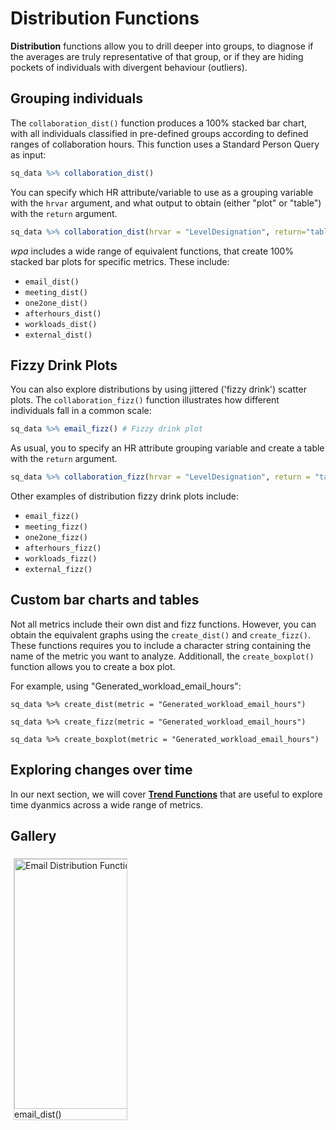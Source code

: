 # Distribution Functions

**Distribution** functions allow you to drill deeper into groups, to diagnose if the averages are truly representative of that group, or if they are hiding pockets of individuals with divergent behaviour (outliers).

## Grouping individuals

The `collaboration_dist()` function produces a 100% stacked bar chart, with all individuals classified in pre-defined groups according to defined ranges of collaboration hours. This function uses a Standard Person Query as input:

```R
sq_data %>% collaboration_dist() 
```

You can specify which HR attribute/variable to use as a grouping variable with the `hrvar` argument, and what output to obtain (either "plot" or "table") with the `return` argument.

```R
sq_data %>% collaboration_dist(hrvar = "LevelDesignation", return="table") 
```
*wpa* includes a wide range of equivalent functions, that create 100% stacked bar plots for specific metrics. These include:

- `email_dist()`
- `meeting_dist()`
- `one2one_dist()`
- `afterhours_dist()`
- `workloads_dist()`
- `external_dist()`

## Fizzy Drink Plots 
You can also explore distributions by using jittered ('fizzy drink') scatter plots. The `collaboration_fizz()` function illustrates how different individuals fall in a common scale:

```R
sq_data %>% email_fizz() # Fizzy drink plot
```

As usual, you to specify an HR attribute grouping variable and create a table with the `return` argument.

```R
sq_data %>% collaboration_fizz(hrvar = "LevelDesignation", return = "table")
```

Other examples of distribution fizzy drink plots include:

- `email_fizz()`
- `meeting_fizz()`
- `one2one_fizz()`
- `afterhours_fizz()`
- `workloads_fizz()`
- `external_fizz()`

## Custom bar charts and tables

Not all metrics include their own dist and fizz functions. However, you can obtain the equivalent graphs using the `create_dist()` and  `create_fizz()`. These functions requires you to include a character string containing the name of the metric you want to analyze. Additionall, the  `create_boxplot()` function allows you to create a box plot. 

For example, using "Generated_workload_email_hours":

```
sq_data %>% create_dist(metric = "Generated_workload_email_hours")

sq_data %>% create_fizz(metric = "Generated_workload_email_hours")

sq_data %>% create_boxplot(metric = "Generated_workload_email_hours")

```

##  Exploring changes over time

In our next section, we will cover [**Trend Functions**](analyst_guide_trend.html) that are useful to explore time dyanmics across a wide range of metrics.

## Gallery

<html>
<head>
<style>
div.gallery {
  margin: 5px;
  border: 1px solid #ccc;
  float: left;
  width: 180px;
}

div.gallery:hover {
  border: 1px solid #777;
}

div.gallery img {
  width: 100%;
  height: auto;
}

div.desc {
  padding: 15px;
  text-align: center;
}
</style>
</head>
<body>

<div class="gallery">
  <a target="_blank" href="https://raw.githubusercontent.com/microsoft/wpa/main/.github/gallery/email_dist.png">
    <img src="https://raw.githubusercontent.com/microsoft/wpa/main/.github/gallery/email_dist.png" alt="Email Distribution Function" width="600" height="400">
  </a>
  <div class="desc">email_dist()</div>
</div>

</body>
</html>




